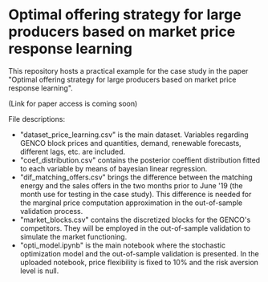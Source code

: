 # Optimal offering strategy for large producers based on market price response learning

This repository hosts a practical example for the case study in the paper "Optimal offering strategy for large producers based on market price response learning".

(Link for paper access is coming soon)

File descriptions:
- "dataset_price_learning.csv" is the main dataset. Variables regarding GENCO block prices and quantities, demand, renewable forecasts, different lags, etc. are included.
- "coef_distribution.csv" contains the posterior coeffient distribution fitted to each variable by means of bayesian linear regression.
- "dif_matching_offers.csv" brings the difference between the matching energy and the sales offers in the two months prior to June '19 (the month use for testing in the case study). This difference is needed for the marginal price computation approximation in the out-of-sample validation process.
- "market_blocks.csv" contains the discretized blocks for the GENCO's competitors. They will be employed in the out-of-sample validation to simulate the market functioning.
- "opti_model.ipynb" is the main notebook where the stochastic optimization model and the out-of-sample validation is presented. In the uploaded notebook, price flexibility is fixed to 10% and the risk aversion level is null. 
